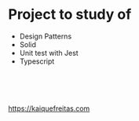 # Project to study of 

- Design Patterns
- Solid
- Unit test with Jest
- Typescript

<br>
<br>
<br>

https://kaiquefreitas.com